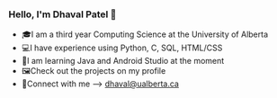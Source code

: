 ### Hello, I'm Dhaval Patel 👋

- 🎓I am a third year Computing Science at the University of Alberta
- 💻I have experience using Python, C, SQL, HTML/CSS
- 🎯I am learning Java and Android Studio at the moment
- 🖼️Check out the projects on my profile
- 🙌Connect with me --> dhaval@ualberta.ca
